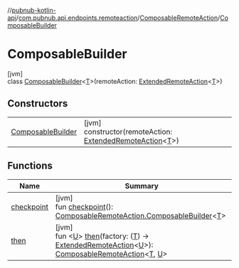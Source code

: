 //[pubnub-kotlin-api](../../../../index.md)/[com.pubnub.api.endpoints.remoteaction](../../index.md)/[ComposableRemoteAction](../index.md)/[ComposableBuilder](index.md)

# ComposableBuilder

[jvm]\
class [ComposableBuilder](index.md)&lt;[T](index.md)&gt;(remoteAction: [ExtendedRemoteAction](../../-extended-remote-action/index.md)&lt;[T](index.md)&gt;)

## Constructors

| | |
|---|---|
| [ComposableBuilder](-composable-builder.md) | [jvm]<br>constructor(remoteAction: [ExtendedRemoteAction](../../-extended-remote-action/index.md)&lt;[T](index.md)&gt;) |

## Functions

| Name | Summary |
|---|---|
| [checkpoint](checkpoint.md) | [jvm]<br>fun [checkpoint](checkpoint.md)(): [ComposableRemoteAction.ComposableBuilder](index.md)&lt;[T](index.md)&gt; |
| [then](then.md) | [jvm]<br>fun &lt;[U](then.md)&gt; [then](then.md)(factory: ([T](index.md)) -&gt; [ExtendedRemoteAction](../../-extended-remote-action/index.md)&lt;[U](then.md)&gt;): [ComposableRemoteAction](../index.md)&lt;[T](index.md), [U](then.md)&gt; |
